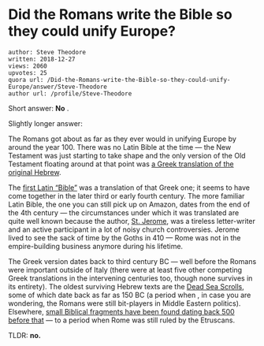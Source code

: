 # Did the Romans write the Bible so they could unify Europe?

	author: Steve Theodore
	written: 2018-12-27
	views: 2060
	upvotes: 25
	quora url: /Did-the-Romans-write-the-Bible-so-they-could-unify-Europe/answer/Steve-Theodore
	author url: /profile/Steve-Theodore


Short answer: __No__ .

Slightly longer answer:

The Romans got about as far as they ever would in unifying Europe by around the year 100. There was no Latin Bible at the time — the New Testament was just starting to take shape and the only version of the Old Testament floating around at that point was [a Greek translation of the original Hebrew](https://en.wikipedia.org/wiki/Septuagint).

The [first Latin “Bible”](https://en.wikipedia.org/wiki/Vetus_Latina) was a translation of that Greek one; it seems to have come together in the later third or early fourth century. The more familiar Latin Bible, the one you can still pick up on Amazon, dates from the end of the 4th century — the circumstances under which it was translated are quite well known because the author, [St. Jerome](https://en.wikipedia.org/wiki/Jerome), was a tireless letter-writer and an active participant in a lot of noisy church controversies. Jerome lived to see the sack of time by the Goths in 410 — Rome was not in the empire-building business anymore during his lifetime.

The Greek version dates back to third century BC — well before the Romans were important outside of Italy (there were at least five other competing Greek translations in the intervening centuries too, though none survives in its entirety). The oldest surviving Hebrew texts are the [Dead Sea Scrolls](https://en.wikipedia.org/wiki/Dead_Sea_Scrolls), some of which date back as far as 150 BC (a period when , in case you are wondering, the Romans were still bit-players in Middle Eastern politics). Elsewhere, [small Biblical fragments have been found dating back 500 before that](https://en.wikipedia.org/wiki/Ketef_Hinnom) — to a period when Rome was still ruled by the Etruscans.

TLDR: __no.__ 

